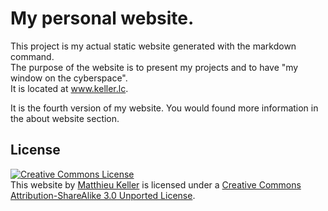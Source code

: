 My personal website.
================

This project is my actual static website generated with the markdown command.    
The purpose of the website is to present my projects and to have "my window on the cyberspace".    
It is located at <a href="www.keller.lc">www.keller.lc</a>.

It is the fourth version of my website. You would found more information in the about website section.

## License

<a rel="license" href="http://creativecommons.org/licenses/by-sa/3.0/deed.en_US"><img alt="Creative Commons License" style="b
order-width:0" src="http://i.creativecommons.org/l/by-sa/3.0/88x31.png" /></a><br /><span xmlns:dct="http://purl.org/dc/terms
/" property="dct:title">This website</span> by <a xmlns:cc="http://creativecommons.org/ns#" href="www.matthieu-keller.info" p
roperty="cc:attributionName" rel="cc:attributionURL">Matthieu Keller</a> is licensed under a <a rel="license" href="http://cr
eativecommons.org/licenses/by-sa/3.0/deed.en_US">Creative Commons Attribution-ShareAlike 3.0 Unported License</a>.<br />

